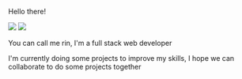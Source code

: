 Hello there!

![](https://komarev.com/ghpvc/?username=your-github-R1N-NY44&color=14e0e0&style=flat-square)
![](https://www.w3schools.com/howto/img_forest.jpg)

You can call me rin,
I'm a full stack web developer

I'm currently doing some projects to improve my skills, I hope we can collaborate to do some projects together



